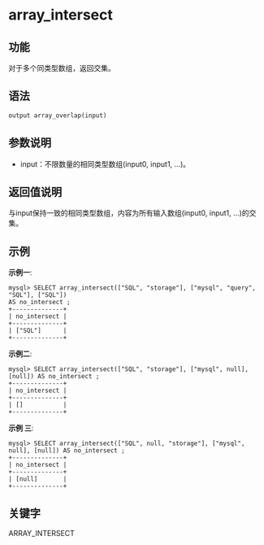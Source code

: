 # array_intersect

## 功能

对于多个同类型数组，返回交集。

## 语法

```Haskell
output array_overlap(input)
```

## 参数说明

* input：不限数量的相同类型数组(input0, input1, ...)。

## 返回值说明

与input保持一致的相同类型数组，内容为所有输入数组(input0, input1, ...)的交集。

## 示例

**示例一**:

```plain text
mysql> SELECT array_intersect(["SQL", "storage"], ["mysql", "query", "SQL"], ["SQL"])
AS no_intersect ;
+--------------+
| no_intersect |
+--------------+
| ["SQL"]      |
+--------------+
```

**示例二**:

```plain text
mysql> SELECT array_intersect(["SQL", "storage"], ["mysql", null], [null]) AS no_intersect ;
+--------------+
| no_intersect |
+--------------+
| []           |
+--------------+
```

**示例 三**:

```plain text
mysql> SELECT array_intersect(["SQL", null, "storage"], ["mysql", null], [null]) AS no_intersect ;
+--------------+
| no_intersect |
+--------------+
| [null]       |
+--------------+
```

## 关键字

ARRAY_INTERSECT
